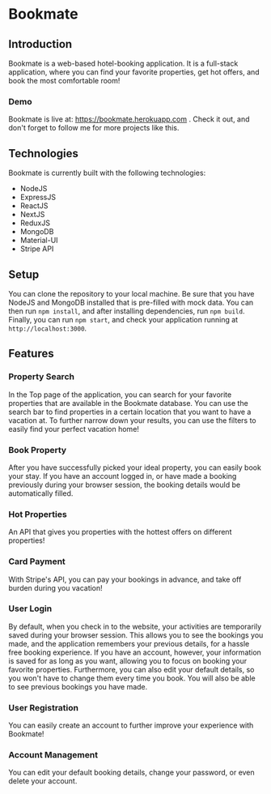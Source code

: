 # Bookmate

## Introduction
Bookmate is a web-based hotel-booking application. It is a full-stack application, where you can find your favorite properties, get hot offers, and book the most comfortable room!
### Demo
Bookmate is live at: https://bookmate.herokuapp.com . Check it out, and don't forget to follow me for more projects like this.

## Technologies
Bookmate is currently built with the following technologies:
* NodeJS
* ExpressJS
* ReactJS
* NextJS
* ReduxJS
* MongoDB
* Material-UI
* Stripe API
## Setup
You can clone the repository to your local machine. Be sure that you have NodeJS and MongoDB installed that is pre-filled with mock data. You can then run `npm install`, and after installing dependencies, run `npm build`. Finally, you can run `npm start`, and check your application running at `http://localhost:3000`.

## Features
### Property Search
In the Top page of the application, you can search for your favorite properties that are available in the Bookmate database. You can use the search bar to find properties in a certain location that you want to have a vacation at. To further narrow down your results, you can use the filters to easily find your perfect vacation home!

### Book Property
After you have successfully picked your ideal property, you can easily book your stay. If you have an account logged in, or have made a booking previously during your browser session, the booking details would be automatically filled.

### Hot Properties
An API that gives you properties with the hottest offers on different properties!

### Card Payment
With Stripe's API, you can pay your bookings in advance, and take off burden during you vacation!

### User Login
By default, when you check in to the website, your activities are temporarily saved during your browser session. This allows you to see the bookings you made, and the application remembers your previous details, for a hassle free booking experience. If you have an account, however, your information is saved for as long as you want, allowing you to focus on booking your favorite properties. Furthermore, you can also edit your default details, so you won't have to change them every time you book. You will also be able to see previous bookings you have made.

### User Registration
You can easily create an account to further improve your experience with Bookmate!

### Account Management
You can edit your default booking details, change your password, or even delete your account.
